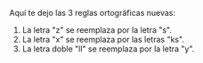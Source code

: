 Aquí te dejo las 3 reglas ortográficas nuevas:

1. La letra "z" se reemplaza por la letra "s".
2. La letra "x" se reemplaza por las letras "ks".
3. La letra doble "ll" se reemplaza por la letra "y".
